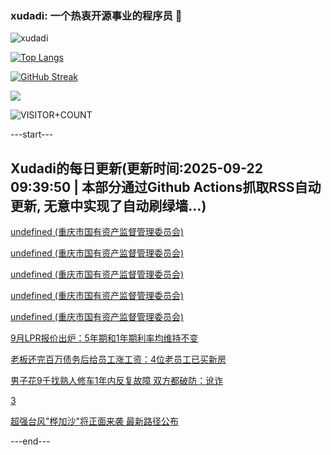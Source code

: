 ### xudadi: 一个热衷开源事业的程序员 👋

![xudadi](https://github-readme-stats-git-masterorgs-github-readme-stats-team.vercel.app/api?username=xudadi)

[![Top Langs](https://github-readme-stats.vercel.app/api/top-langs/?username=xudadi)](https://github.com/anuraghazra/github-readme-stats)

[![GitHub Streak](https://streak-stats.demolab.com?user=xudadi&locale=zh_Hans)](https://git.io/streak-stats)

![](https://raw.githubusercontent.com/xudadi/xudadi/main/assets/github-contribution-grid-snake.svg)

![VISITOR+COUNT](https://komarev.com/ghpvc/?username=xudadi&label=VISITOR+COUNT)


---start---

## Xudadi的每日更新(更新时间:2025-09-22 09:39:50 | 本部分通过Github Actions抓取RSS自动更新, 无意中实现了自动刷绿墙...)

[undefined (重庆市国有资产监督管理委员会)](https://dadilab.github.io/feeds/all.xml)

[undefined (重庆市国有资产监督管理委员会)](https://dadilab.github.io/feeds/all.xml)

[undefined (重庆市国有资产监督管理委员会)](https://dadilab.github.io/feeds/all.xml)

[undefined (重庆市国有资产监督管理委员会)](https://dadilab.github.io/feeds/all.xml)

[undefined (重庆市国有资产监督管理委员会)](https://dadilab.github.io/feeds/all.xml)

[9月LPR报价出炉：5年期和1年期利率均维持不变](https://m.163.com/news/article/KA23EDQS0534A4SC.html)

[老板还完百万债务后给员工涨工资：4位老员工已买新房](https://m.163.com/news/article/KA08CEJA053469LG.html)

[男子花9千找熟人修车1年内反复故障 双方都破防：讹诈](https://m.163.com/news/article/KA0QSIOQ053469LG.html)

[3](https://m.163.com/touch/news/sub/domestic)

[超强台风"桦加沙"将正面来袭 最新路径公布](https://m.163.com/news/article/KA1SQ4AR000189PS.html)

---end---
